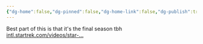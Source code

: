 ```yaml
---
{"dg-home":false,"dg-pinned":false,"dg-home-link":false,"dg-publish":true,"tags":["dgblip"],"disabled rules":["yaml-title","yaml-title-alias","file-name-heading"],"title":"philipp on mastodon @ 2023-01-30","created-date":"2023-01-30T08:59:10","id":109777331821984100,"updated-date":"2025-05-02T08:50:43","dg-path":"blips/109777331821984091.md","permalink":"/blips/109777331821984091/","dgPassFrontmatter":true}
---
```



Best part of this is that it's the final season tbh [intl.startrek.com/videos/star-…](https://intl.startrek.com/videos/star-trek-picard-season-3-official-trailer)



